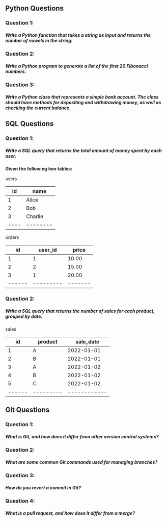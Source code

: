 ## Python Questions

### Question 1:
##### Write a Python function that takes a string as input and returns the number of vowels in the string.

### Question 2:
##### Write a Python program to generate a list of the first 20 Fibonacci numbers.

### Question 3:
##### Write a Python class that represents a simple bank account. The class should have methods for depositing and withdrawing money, as well as checking the current balance.


## SQL Questions

### Question 1:
##### Write a SQL query that returns the total amount of money spent by each user.

**Given the following two tables:**

users

| id | name   |
|----|--------|
| 1  | Alice  |
| 2  | Bob    |
| 3  | Charlie|
|----|--------|

orders

| id   | user_id | price |
|------|---------|-------|
| 1    | 1       | 10.00 |
| 2    | 2       | 15.00 |
| 3    | 1       | 20.00 |
|------|---------|-------|

### Question 2:
##### Write a SQL query that returns the number of sales for each product, grouped by date.

sales

| id   | product | sale_date  |
|------|---------|------------|
| 1    | A       | 2022-01-01 |
| 2    | B       | 2022-01-01 |
| 3    | A       | 2022-01-02 |
| 4    | B       | 2022-01-02 |
| 5    | C       | 2022-01-02 |
|------|---------|------------|

## Git Questions

### Question 1:
##### What is Git, and how does it differ from other version control systems?

### Question 2:
##### What are some common Git commands used for managing branches?

### Question 3:
##### How do you revert a commit in Git?

### Question 4:
##### What is a pull request, and how does it differ from a merge?

